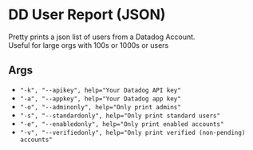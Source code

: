 # DD User Report (JSON)
Pretty prints a json list of users from a Datadog Account.  
Useful for large orgs with 100s or 1000s or users

## Args
- `"-k", "--apikey", help="Your Datadog API key"`
- `"-a", "--appkey", help="Your Datadog app key"`
- `"-o", "--adminonly", help="Only print admins"`
- `"-s", "--standardonly", help="Only print standard users"`
- `"-e", "--enabledonly", help="Only print enabled accounts"`
- `"-v", "--verifiedonly", help="Only print verified (non-pending) accounts"`
